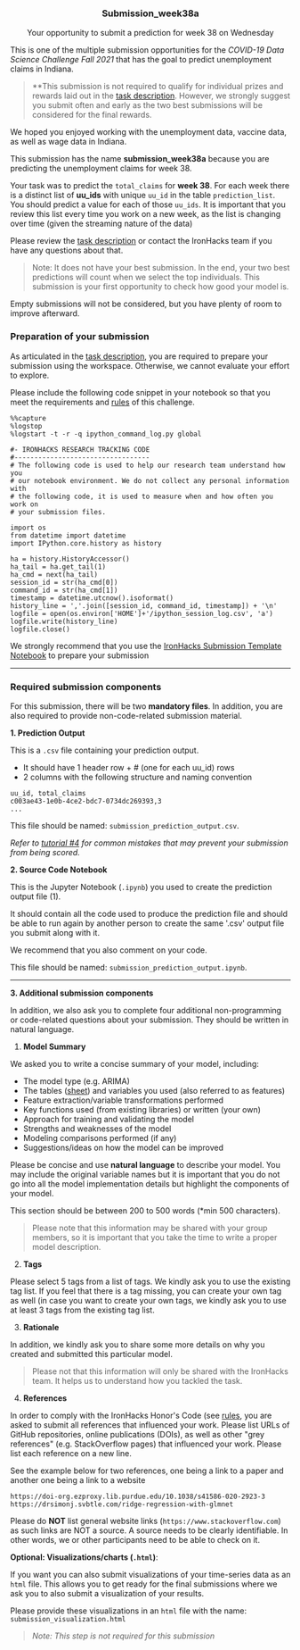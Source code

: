 <h3 align="center">Submission_week38a </h3>
<p align="center"> Your opportunity to submit a prediction for week 38 on Wednesday</p>



This is one of the multiple submission opportunities for the *COVID-19 Data Science Challenge Fall 2021* that has the goal to predict unemployment claims in Indiana.



> **This submission is not required to qualify for individual prizes and rewards laid out in the [task description](https://ironhacks.com/hacks/fall-2021-covid-19-data-science-challenge---python/task). However, we strongly suggest you submit often and early as the two best submissions will be considered for the final rewards. 

We hoped you enjoyed working with the unemployment data, vaccine data, as well as wage data in Indiana. 

This submission has the name **submission_week38a** because you are predicting the unemployment claims for week 38. 

Your task was to predict the `total_claims` for **week 38**. For each week there is a distinct list of **uu_ids** with unique `uu_id` in the table `prediction_list`. You should predict a value for each of those `uu_ids`. It is important that you review this list every time you work on a new week, as the list is changing over time (given the streaming nature of the data)

Please review the [task description](https://ironhacks.com/hacks/fall-2021-covid-19-data-science-challenge---python/task) or contact the IronHacks team if you have any questions about that.

> Note: It does not have your best submission.  In the end, your two best predictions will count when we select the top individuals. This submission is your first opportunity to check how good your model is. 

Empty submissions will not be considered, but you have plenty of room to improve afterward.

### Preparation of your submission

As articulated in the [task description](https://ironhacks.com/hacks/fall-2021-covid-19-data-science-challenge---python/task), you are required to prepare your submission using the workspace. Otherwise, we cannot evaluate your effort to explore.

Please include the following code snippet in your notebook so that you meet the requirements and [rules](https://ironhacks.com/hacks/fall-2021-covid-19-data-science-challenge---python/rules) of this challenge.

```
%%capture
%logstop
%logstart -t -r -q ipython_command_log.py global

#- IRONHACKS RESEARCH TRACKING CODE
#----------------------------------
# The following code is used to help our research team understand how you 
# our notebook environment. We do not collect any personal information with
# the following code, it is used to measure when and how often you work on
# your submission files.

import os
from datetime import datetime
import IPython.core.history as history

ha = history.HistoryAccessor()
ha_tail = ha.get_tail(1)
ha_cmd = next(ha_tail)
session_id = str(ha_cmd[0])
command_id = str(ha_cmd[1])
timestamp = datetime.utcnow().isoformat()
history_line = ','.join([session_id, command_id, timestamp]) + '\n'
logfile = open(os.environ['HOME']+'/ipython_session_log.csv', 'a')
logfile.write(history_line)
logfile.close()
```

We strongly recommend that you use the [IronHacks Submission Template Notebook](https://ironhacks.com/notebook-viewer?path=https://raw.githubusercontent.com/ironhacks/Tutorials-COVID-19/master/tutorials-Spring-2021/python/ironhacks_submission_template.ipynb) to prepare your submission

---

### Required submission components

For this submission, there will be two **mandatory files**. In addition, you are also required to provide non-code-related submission material. 

**1. Prediction Output**

This is a `.csv` file containing your prediction output. 

- It should have 1 header row + # (one for each uu_id) rows
- 2 columns with the following structure and naming convention

```
uu_id, total_claims
c003ae43-1e0b-4ce2-bdc7-0734dc269393,3
...
```

This file should be named: `submission_prediction_output.csv`.

*Refer to [tutorial #4](https://ironhacks.com/hacks/fall-2021-covid-19-data-science-challenge---python/tutorials/cTe0J2XZYhjb0YDaCpPIL) for common mistakes that may prevent your submission from being scored.*

**2. Source Code Notebook**

This is the Jupyter Notebook (`.ipynb`) you used to create the prediction output file (1). 

It should contain all the code used to produce the prediction file and should be able to run again by another person to create the same '.csv' output file you submit along with it.

We recommend that you also comment on your code.

This file should be named: `submission_prediction_output.ipynb`.

---

**3. Additional submission components**

In addition, we also ask you to complete four additional non-programming or code-related questions about your submission. They should be written in natural language. 

1. **Model Summary**

We asked you to write a concise summary of your model, including: 

*  The model type (e.g. ARIMA)
*  The tables ([sheet](https://docs.google.com/spreadsheets/d/e/2PACX-1vTCAQpHIcHaj8Tus9rkxqAbUQzBEc1zDCWgaDYReLjb7s9HTmzSwHQIrie9pYEEb1kVr2eI9qkLfzok/pubhtml)) and variables you used (also referred to as features)
*  Feature extraction/variable transformations performed
*  Key functions used (from existing libraries) or written (your own)
*  Approach for training and validating the model
*  Strengths and weaknesses of the model 
*  Modeling comparisons performed (if any)
*  Suggestions/ideas on how the model can be improved

Please be concise and use **natural language** to describe your model. You may include the original variable names but it is important that you do not go into all the model implementation details but highlight the components of your model. 

This section should be between 200 to 500 words (*min 500 characters).

> Please note that this information may be shared with your group members, so it is important that you take the time to write a proper model description. 

2. **Tags**

Please select 5 tags from a list of tags. We kindly ask you to use the existing tag list. If you feel that there is a tag missing, you can create your own tag as well (in case you want to create your own tags, we kindly ask you to use at least 3 tags from the existing tag list.

3. **Rationale**

In addition, we kindly ask you to share some more details on why you created and submitted this particular model. 

> Please not that this information will only be shared with the IronHacks team. It helps us to understand how you tackled the task. 

4. **References**

In order to comply with the IronHacks Honor's Code (see [rules](https://ironhacks.com/hacks/fall-2021-covid-19-data-science-challenge---python/rules), you are asked to submit all references that influenced your work. Please list URLs of GitHub repositories, online publications (DOIs), as well as other "grey references" (e.g. StackOverflow pages) that influenced your work. Please list each reference on a new line. 

See the example below for two references, one being a link to a paper and another one being a link to a website

```
https://doi-org.ezproxy.lib.purdue.edu/10.1038/s41586-020-2923-3
https://drsimonj.svbtle.com/ridge-regression-with-glmnet
```

Please do **NOT** list general website links (`https://www.stackoverflow.com`) as such links are NOT a source. A source needs to be clearly identifiable. In other words, we or other participants need to be able to check on it. 

**Optional: Visualizations/charts (`.html`)**: 

If you want you can also submit visualizations of your time-series data as an `html` file. This allows you to get ready for the final submissions where we ask you to also submit a visualization of your results. 

Please provide these visualizations in an `html` file with the name: `submission_visualization.html`

> *Note: This step is not required for this submission*
